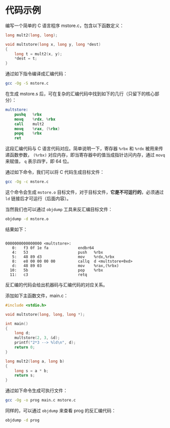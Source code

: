 # 代码示例

编写一个简单的 C 语言程序 mstore.c，包含以下函数定义：

``` c
long mult2(long, long);

void multstore(long x, long y, long *dest)
{
    long t = mult2(x, y);
    *dest = t;
}
```

通过如下指令编译成汇编代码：

``` sh
gcc -Og -S mstore.c
```

在生成 mstore.s 后，可在复杂的汇编代码中找到如下的几行（只留下的核心部分）：

``` s
multstore:
    pushq	%rbx
    movq	%rdx, %rbx
    call	mult2
    movq	%rax, (%rbx)
    popq	%rbx
    ret
```

这段汇编代码与 C 语言代码对应。简单说明一下，寄存器 `%rbx` 和 `%rdx` 被用来传递函数参数， `(%rbx)` 对应内存，即当寄存器中的值当成指针访问内存，通过 `movq` 来赋值， `q` 表示四字，即 64 位。

通过如下命令，我们可以将 C 代码生成目标文件：

``` sh
gcc -Og -c mstore.c
```

这个命令会生成 `mstore.o` 目标文件，对于目标文件，**它是不可运行的**，必须通过 `ld` 链接后才可运行（后面内容）。

当然我们也可以通过 `objdump` 工具来反汇编目标文件：

``` sh
objdump -d mstore.o
```

结果如下：

``` 

0000000000000000 <multstore>:
   0:   f3 0f 1e fa             endbr64 
   4:   53                      push   %rbx
   5:   48 89 d3                mov    %rdx,%rbx
   8:   e8 00 00 00 00          callq  d <multstore+0xd>
   d:   48 89 03                mov    %rax,(%rbx)
  10:   5b                      pop    %rbx
  11:   c3                      retq  
```

反汇编的代码会给出机器码与汇编代码的对应关系。

添加如下主函数文件，main.c：

``` c
#include <stdio.h>

void multstore(long, long, long *);

int main()
{
    long d;
    multstore(2, 3, &d);
    printf("2*3 --> %ld\n", d);
    return 0;
}

long mult2(long a, long b)
{
    long s = a * b;
    return s;
}
```

通过如下命令生成可执行文件：

``` sh
gcc -Og -o prog main.c mstore.c
```

同样的，可以通过 `objdump` 来查看 prog 的反汇编代码：

``` sh
objdump -d prog
```
